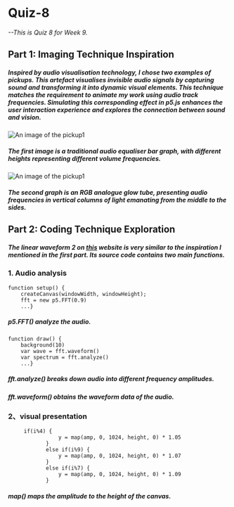 # Quiz-8
*--This is Quiz 8 for Week 9.*

## Part 1: Imaging Technique Inspiration
##### Inspired by audio visualisation technology, I chose two examples of pickups. This artefact visualises invisible audio signals by capturing sound and transforming it into dynamic visual elements. This technique matches the requirement to animate my work using audio track frequencies. Simulating this corresponding effect in p5.js enhances the user interaction experience and explores the connection between sound and vision. 

![**An image of the pickup1**](images/1.png)
##### The first image is a traditional audio equaliser bar graph, with different heights representing different volume frequencies. 

![**An image of the pickup1**](images/1.png)
##### The second graph is an RGB analogue glow tube, presenting audio frequencies in vertical columns of light emanating from the middle to the sides.


## Part 2: Coding Technique Exploration

##### The linear waveform 2 on [this](https://github.com/Ronik22/Audio-Visualizer) website is very similar to the inspiration I mentioned in the first part. Its source code contains two main functions.

### 1. Audio analysis
```
function setup() {
    createCanvas(windowWidth, windowHeight);
    fft = new p5.FFT(0.9)
    ...}
```
##### p5.FFT() analyze the audio.

```
function draw() {
    background(10)
    var wave = fft.waveform()
    var spectrum = fft.analyze()
    ...}
```

##### fft.analyze() breaks down audio into different frequency amplitudes.
##### fft.waveform() obtains the waveform data of the audio.


### 2、visual presentation
```
     if(i%4) {
                y = map(amp, 0, 1024, height, 0) * 1.05
            }
            else if(i%9) {
                y = map(amp, 0, 1024, height, 0) * 1.07
            }
            else if(i%7) {
                y = map(amp, 0, 1024, height, 0) * 1.09
            }
```
##### map() maps the amplitude to the height of the canvas.



